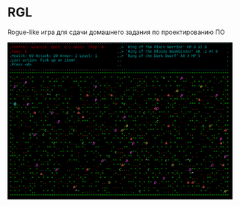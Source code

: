 # RGL
Rogue-like игра для сдачи домашнего задания по проектированию ПО

![alt text](./doc/shot.png)
